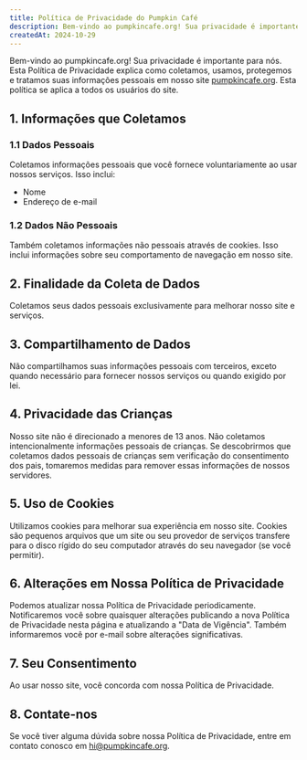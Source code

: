 ```yaml
---
title: Política de Privacidade do Pumpkin Café
description: Bem-vindo ao pumpkincafe.org! Sua privacidade é importante para nós. Esta Política de Privacidade explica como coletamos, usamos, protegemos e tratamos suas informações pessoais em nosso site. Esta política se aplica a todos os usuários do site.
createdAt: 2024-10-29
---
```


Bem-vindo ao pumpkincafe.org! Sua privacidade é importante para nós. Esta Política de Privacidade explica como coletamos, usamos, protegemos e tratamos suas informações pessoais em nosso site [pumpkincafe.org](https://pumpkincafe.org/). Esta política se aplica a todos os usuários do site.

## 1. Informações que Coletamos

### 1.1 Dados Pessoais

Coletamos informações pessoais que você fornece voluntariamente ao usar nossos serviços. Isso inclui:

- Nome
- Endereço de e-mail

### 1.2 Dados Não Pessoais

Também coletamos informações não pessoais através de cookies. Isso inclui informações sobre seu comportamento de navegação em nosso site.

## 2. Finalidade da Coleta de Dados

Coletamos seus dados pessoais exclusivamente para melhorar nosso site e serviços.

## 3. Compartilhamento de Dados

Não compartilhamos suas informações pessoais com terceiros, exceto quando necessário para fornecer nossos serviços ou quando exigido por lei.

## 4. Privacidade das Crianças

Nosso site não é direcionado a menores de 13 anos. Não coletamos intencionalmente informações pessoais de crianças. Se descobrirmos que coletamos dados pessoais de crianças sem verificação do consentimento dos pais, tomaremos medidas para remover essas informações de nossos servidores.

## 5. Uso de Cookies

Utilizamos cookies para melhorar sua experiência em nosso site. Cookies são pequenos arquivos que um site ou seu provedor de serviços transfere para o disco rígido do seu computador através do seu navegador (se você permitir).

## 6. Alterações em Nossa Política de Privacidade

Podemos atualizar nossa Política de Privacidade periodicamente. Notificaremos você sobre quaisquer alterações publicando a nova Política de Privacidade nesta página e atualizando a "Data de Vigência". Também informaremos você por e-mail sobre alterações significativas.

## 7. Seu Consentimento

Ao usar nosso site, você concorda com nossa Política de Privacidade.

## 8. Contate-nos

Se você tiver alguma dúvida sobre nossa Política de Privacidade, entre em contato conosco em [hi@pumpkincafe.org](mailto:hi@pumpkincafe.org). 